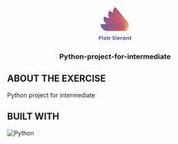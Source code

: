 <div align="center">
    <img src="https://github.com/PiotrSierant/portfolioWeb/blob/master/public/images/logo_darkblue.svg" alt="Logo" width="80" height="80">
    
<h3 align="center">Python-project-for-intermediate</h3>
    
</div>

## ABOUT THE EXERCISE

Python project for intermediate

## BUILT WITH

![Python](https://img.shields.io/badge/python-3670A0?style=for-the-badge&logo=python&logoColor=ffdd54)
